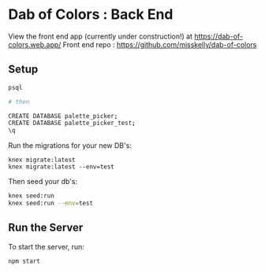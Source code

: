 # Dab of Colors : Back End

View the front end app (currently under construction!) at https://dab-of-colors.web.app/
Front end repo : https://github.com/misskelly/dab-of-colors


## Setup


```bash
psql

# then

CREATE DATABASE palette_picker;
CREATE DATABASE palette_picker_test;
\q
```

Run the migrations for your new DB's:
```
knex migrate:latest
knex migrate:latest --env=test
```

Then seed your db's:

```bash
knex seed:run  
knex seed:run --env=test
```

## Run the Server

To start the server, run:

```bash
npm start
```
